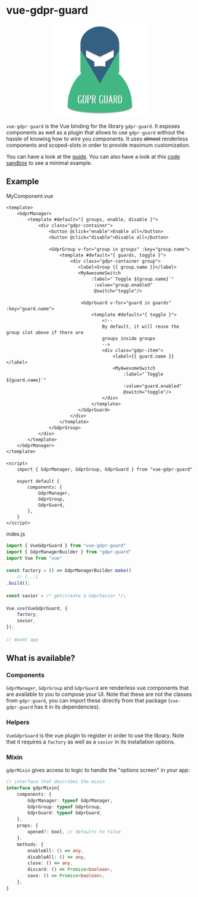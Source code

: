 # vue-gdpr-guard

<center><img src="./vue-gdpr-guard.png" alt="Logo" width="250"/></center>

`vue-gdpr-guard` is the Vue binding for the library `gdpr-guard`.
It exposes components as well as a plugin that allows to use `gdpr-guard` without the hassle of knowing how to wire you components.
It uses *~~almost~~* renderless components and scoped-slots in order to provide maximum customization.



You can have a look at the [guide](https://voltra.github.io/vue-gdpr-guard/).
You can also have a look at this [code sandbox](https://codesandbox.io/embed/serverless-moon-fl5tc?fontsize=14&hidenavigation=1&theme=dark) to see a minimal example.



## Example

MyComponent.vue

```vue
<template>
	<GdprManager>
		<template #default="{ groups, enable, disable }">
			<div class="gdpr-container">
				<button @click="enable">Enable all</button>
				<button @click="disable">Disable all</button>

				<GdprGroup v-for="group in groups" :key="group.name">
					<template #default="{ guards, toggle }">
						<div class="gdpr-container group">
						   <label>Group {{ group.name }}</label>
						   <MyAwesomeSwitch
								:label="`Toggle ${group.name}`"
								 :value="group.enabled"
								 @switch="toggle"/>

							<GdprGuard v-for="guard in guards" :key="guard.name">
								<template #default="{ toggle }">
									<!--
									By default, it will reuse the group slot above if there are
									groups inside groups
							  		-->
									<div class="gdpr-item">
										<label>{{ guard.name }}</label>
										<MyAwesomeSwitch
											:label="`Toggle ${guard.name}`"
											:value="guard.enabled"
											@switch="toggle"/>
									</div>
								</template>
						   </GdprGuard>
						</div>
					</template>
				</GdprGroup>
			</div>
		</template>
    </GdprManager>
</template>

<script>
	import { GdprManager, GdprGroup, GdprGuard } from "vue-gdpr-guard"

    export default {
        components: {
            GdprManager,
            GdprGroup,
            GdprGuard,
        },
    }
</script>
```



index.js

```javascript
import { VueGdprGuard } from "vue-gdpr-guard"
import { GdprManagerBuilder } from "gdpr-guard"
import Vue from "vue"

const factory = () => GdprManagerBuilder.make()
	// [...]
.build();

const savior = /* get/create a GdprSavior */;

Vue.use(VueGdprGuard, {
    factory,
    savior,
});

// mount app
```



## What is available?

### Components

`GdprManager`, `GdprGroup` and `GdprGuard` are renderless vue components that are available to you to compose your UI.
Note that these are not the classes from `gdpr-guard`, you can import these directly from that package
(`vue-gdpr-guard` has it in its dependencies).



### Helpers

`VueGdprGuard` is the vue plugin to register in order to use the library.
Note that it requires a `factory` as well as a `savior` in its installation options.

### Mixin

`gdprMixin` gives access to logic to handle the "options screen" in your app:
```typescript
// interface that describes the mixin
interface gdprMixin{
    components: {
        GdprManager: typeof GdprManager,
        GdprGroup: typeof GdprGroup,
        GdprGuard: typeof GdprGuard,
    },
    props: {
        opened?: bool, // defaults to false
    },
    methods: {
        enableAll: () => any,
        disableAll: () => any,
        close: () => any,
        discard: () => Promise<boolean>,
        save: () => Promise<boolean>,
    },
}
```
